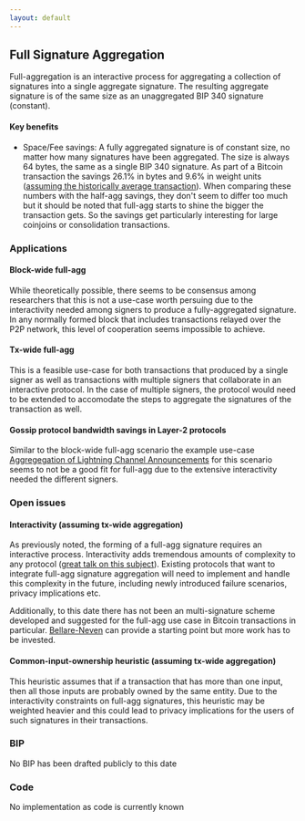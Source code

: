 ```yaml
---
layout: default
---
```


## Full Signature Aggregation

Full-aggregation is an interactive process for aggregating a collection of signatures into a single aggregate signature. The resulting aggregate signature is of the same size as an unaggregated BIP 340 signature (constant).

#### Key benefits

- Space/Fee savings: A fully aggregated signature is of constant size, no matter how many signatures have been aggregated. The size is always 64 bytes, the same as a single BIP 340 signature. As part of a Bitcoin transaction the savings 26.1% in bytes and 9.6% in weight units ([assuming the historically average transaction](https://github.com/BlockstreamResearch/cross-input-aggregation/blob/master/savings.org)). When comparing these numbers with the half-agg savings, they don't seem to differ too much but it should be noted that full-agg starts to shine the bigger the transaction gets. So the savings get particularly interesting for large coinjoins or consolidation transactions.

### Applications

#### Block-wide full-agg

While theoretically possible, there seems to be consensus among researchers that this is not a use-case worth persuing due to the interactivity needed among signers to produce a fully-aggregated signature. In any normally formed block that includes transactions relayed over the P2P network, this level of cooperation seems impossible to achieve.

#### Tx-wide full-agg

This is a feasible use-case for both transactions that produced by a single signer as well as transactions with multiple signers that collaborate in an interactive protocol. In the case of multiple signers, the protocol would need to be extended to accomodate the steps to aggregate the signatures of the transaction as well.

#### Gossip protocol bandwidth savings in Layer-2 protocols

Similar to the block-wide full-agg scenario the example use-case [Aggregegation of Lightning Channel Announcements](https://github.com/BlockstreamResearch/cross-input-aggregation/tree/master?tab=readme-ov-file#sigagg-case-study-ln-channel-announcements) for this scenario seems to not be a good fit for full-agg due to the extensive interactivity needed the different signers.

### Open issues

#### Interactivity (assuming tx-wide aggregation)

As previously noted, the forming of a full-agg signature requires an interactive process. Interactivity adds tremendous amounts of complexity to any protocol ([great talk on this subject](https://www.youtube.com/watch?v=uI15RKnyX_E)). Existing protocols that want to integrate full-agg signature aggregation will need to implement and handle this complexity in the future, including newly introduced failure scenarios, privacy implications etc.

Additionally, to this date there has not been an multi-signature scheme developed and suggested for the full-agg use case in Bitcoin transactions in particular. [Bellare-Neven](https://cseweb.ucsd.edu/~mihir/papers/multisignatures.pdf) can provide a starting point but more work has to be invested.

#### Common-input-ownership heuristic (assuming tx-wide aggregation)

This heuristic assumes that if a transaction that has more than one input, then all those inputs are probably owned by the same entity. Due to the interactivity constraints on full-agg signatures, this heuristic may be weighted heavier and this could lead to privacy implications for the users of such signatures in their transactions.

### BIP

No BIP has been drafted publicly to this date

### Code

No implementation as code is currently known
